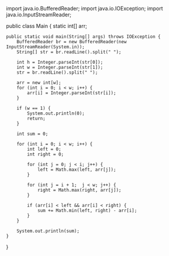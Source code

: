 import java.io.BufferedReader;
import java.io.IOException;
import java.io.InputStreamReader;

public class Main {
    static int[] arr;

    public static void main(String[] args) throws IOException {
        BufferedReader br = new BufferedReader(new InputStreamReader(System.in));
        String[] str = br.readLine().split(" ");

        int h = Integer.parseInt(str[0]);
        int w = Integer.parseInt(str[1]);
        str = br.readLine().split(" ");

        arr = new int[w];
        for (int i = 0; i < w; i++) {
            arr[i] = Integer.parseInt(str[i]);
        }

        if (w == 1) {
            System.out.println(0);
            return;
        }

        int sum = 0;

        for (int i = 0; i < w; i++) {
            int left = 0;
            int right = 0;

            for (int j = 0; j < i; j++) {
                left = Math.max(left, arr[j]);
            }

            for (int j = i + 1;  j < w; j++) {
                right = Math.max(right, arr[j]);
            }

            if (arr[i] < left && arr[i] < right) {
                sum += Math.min(left, right) - arr[i];
            }
        }

        System.out.println(sum);
    }
}
